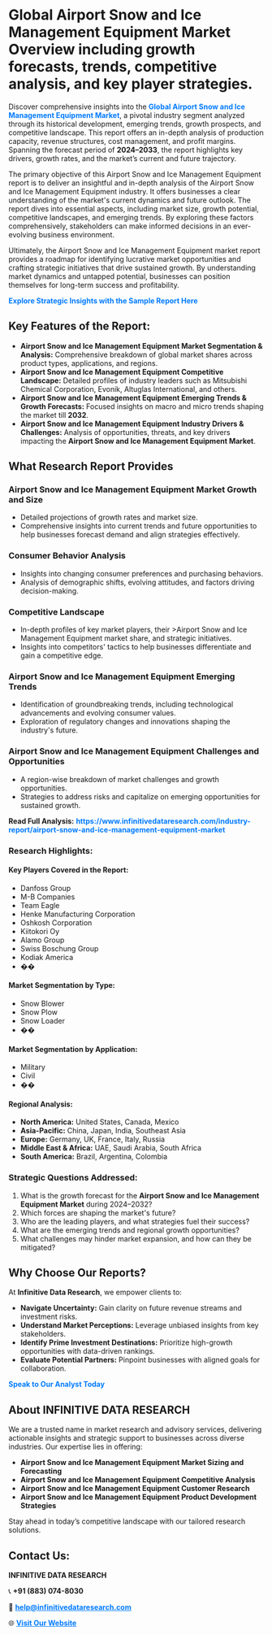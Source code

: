 <h1>Global Airport Snow and Ice Management Equipment Market Overview including growth forecasts, trends, competitive analysis, and key player strategies.</h1>
<p>
Discover comprehensive insights into the 
<a href="https://www.infinitivedataresearch.com/industry-report/airport-snow-and-ice-management-equipment-market" rel="dofollow" style="color: #007BFF; text-decoration: none;"><strong>Global Airport Snow and Ice Management Equipment Market</strong></a>, a pivotal industry segment analyzed through its historical development, emerging trends, growth prospects, and competitive landscape. This report offers an in-depth analysis of production capacity, revenue structures, cost management, and profit margins. Spanning the forecast period of <strong>2024–2033</strong>, the report highlights key drivers, growth rates, and the market’s current and future trajectory.
</p>
<p>
The primary objective of this Airport Snow and Ice Management Equipment report is to deliver an insightful and in-depth analysis of the Airport Snow and Ice Management Equipment industry. It offers businesses a clear understanding of the market's current dynamics and future outlook. The report dives into essential aspects, including market size, growth potential, competitive landscapes, and emerging trends. By exploring these factors comprehensively, stakeholders can make informed decisions in an ever-evolving business environment.
</p>
<p>
Ultimately, the Airport Snow and Ice Management Equipment market report provides a roadmap for identifying lucrative market opportunities and crafting strategic initiatives that drive sustained growth. By understanding market dynamics and untapped potential, businesses can position themselves for long-term success and profitability.
</p>
<p>
<a href="https://www.infinitivedataresearch.com/request-sample/reportId=109754" style="color: #007BFF; text-decoration: none;"><strong>Explore Strategic Insights with the Sample Report Here</strong></a>
</p>

<h2>Key Features of the Report:</h2>
<ul>
<li><strong>Airport Snow and Ice Management Equipment Market Segmentation & Analysis:</strong> Comprehensive breakdown of global market shares across product types, applications, and regions.</li>
<li><strong>Airport Snow and Ice Management Equipment Competitive Landscape:</strong> Detailed profiles of industry leaders such as Mitsubishi Chemical Corporation, Evonik, Altuglas International, and others.</li>
<li><strong>Airport Snow and Ice Management Equipment Emerging Trends & Growth Forecasts:</strong> Focused insights on macro and micro trends shaping the market till <strong>2032</strong>.</li>
<li><strong>Airport Snow and Ice Management Equipment Industry Drivers & Challenges:</strong> Analysis of opportunities, threats, and key drivers impacting the <strong>Airport Snow and Ice Management Equipment Market</strong>.</li>
</ul>

<h2>What Research Report Provides</h2>
<h3>Airport Snow and Ice Management Equipment Market Growth and Size</h3>
<ul>
<li>Detailed projections of growth rates and market size.</li>
<li>Comprehensive insights into current trends and future opportunities to help businesses forecast demand and align strategies effectively.</li>
</ul>

<h3>Consumer Behavior Analysis</h3>
<ul>
<li>Insights into changing consumer preferences and purchasing behaviors.</li>
<li>Analysis of demographic shifts, evolving attitudes, and factors driving decision-making.</li>
</ul>

<h3>Competitive Landscape</h3>
<ul>
<li>In-depth profiles of key market players, their >Airport Snow and Ice Management Equipment market share, and strategic initiatives.</li>
<li>Insights into competitors' tactics to help businesses differentiate and gain a competitive edge.</li>
</ul>

<h3>Airport Snow and Ice Management Equipment Emerging Trends</h3>
<ul>
<li>Identification of groundbreaking trends, including technological advancements and evolving consumer values.</li>
<li>Exploration of regulatory changes and innovations shaping the industry's future.</li>
</ul>

<h3>Airport Snow and Ice Management Equipment Challenges and Opportunities</h3>
<ul>
<li>A region-wise breakdown of market challenges and growth opportunities.</li>
<li>Strategies to address risks and capitalize on emerging opportunities for sustained growth.</li>
</ul>
<p><strong>Read Full Analysis:</strong> <a href="https://www.infinitivedataresearch.com/industry-report/airport-snow-and-ice-management-equipment-market" rel="dofollow" style="color: #007BFF; text-decoration: none;"><strong>https://www.infinitivedataresearch.com/industry-report/airport-snow-and-ice-management-equipment-market</strong></a></p>
<h3>Research Highlights:</h3>
<h4>Key Players Covered in the Report:</h4>
<ul><li>Danfoss Group</li><li>M-B Companies</li><li>Team Eagle</li><li>Henke Manufacturing Corporation</li><li>Oshkosh Corporation</li><li>Kiitokori Oy</li><li>Alamo Group</li><li>Swiss Boschung Group</li><li>Kodiak America</li><li>��</li></ul>
<h4>Market Segmentation by Type:</h4>
<ul><li>Snow Blower</li><li>Snow Plow</li><li>Snow Loader</li><li>��</li></ul>
<h4>Market Segmentation by Application:</h4>
<ul><li>Military</li><li>Civil</li><li>��</li></ul>

<h4>Regional Analysis:</h4>
<ul>
<li><strong>North America:</strong> United States, Canada, Mexico</li>
<li><strong>Asia-Pacific:</strong> China, Japan, India, Southeast Asia</li>
<li><strong>Europe:</strong> Germany, UK, France, Italy, Russia</li>
<li><strong>Middle East & Africa:</strong> UAE, Saudi Arabia, South Africa</li>
<li><strong>South America:</strong> Brazil, Argentina, Colombia</li>
</ul>

<h3>Strategic Questions Addressed:</h3>
<ol>
<li>What is the growth forecast for the <strong>Airport Snow and Ice Management Equipment Market</strong> during 2024–2032?</li>
<li>Which forces are shaping the market's future?</li>
<li>Who are the leading players, and what strategies fuel their success?</li>
<li>What are the emerging trends and regional growth opportunities?</li>
<li>What challenges may hinder market expansion, and how can they be mitigated?</li>
</ol>

<h2>Why Choose Our Reports?</h2>
<p>At <strong>Infinitive Data Research</strong>, we empower clients to:</p>
<ul>
<li><strong>Navigate Uncertainty:</strong> Gain clarity on future revenue streams and investment risks.</li>
<li><strong>Understand Market Perceptions:</strong> Leverage unbiased insights from key stakeholders.</li>
<li><strong>Identify Prime Investment Destinations:</strong> Prioritize high-growth opportunities with data-driven rankings.</li>
<li><strong>Evaluate Potential Partners:</strong> Pinpoint businesses with aligned goals for collaboration.</li>
</ul>
<p><a href="https://www.infinitivedataresearch.com/industry-report/airport-snow-and-ice-management-equipment-market" rel="dofollow" style="color: #007BFF; text-decoration: none;"><strong>Speak to Our Analyst Today</strong></a></p>

<h2>About INFINITIVE DATA RESEARCH</h2>
<p>We are a trusted name in market research and advisory services, delivering actionable insights and strategic support to businesses across diverse industries. Our expertise lies in offering:</p>
<ul>
<li><strong>Airport Snow and Ice Management Equipment Market Sizing and Forecasting</strong></li>
<li><strong>Airport Snow and Ice Management Equipment Competitive Analysis</strong></li>
<li><strong>Airport Snow and Ice Management Equipment Customer Research</strong></li>
<li><strong>Airport Snow and Ice Management Equipment Product Development Strategies</strong></li>
</ul>
<p>Stay ahead in today’s competitive landscape with our tailored research solutions.</p>

<h2>Contact Us:</h2>
<p><strong>INFINITIVE DATA RESEARCH</strong></p>
<p>📞 <strong>+91 (883) 074-8030</strong></p>
<p>📧 <strong><a href="mailto:help@infinitivedataresearch.com" style="color: #007BFF;">help@infinitivedataresearch.com</a></strong></p>
<p>🌐 <strong><a href="https://www.infinitivedataresearch.com" rel="dofollow" style="color: #007BFF;">Visit Our Website</a></strong></p>